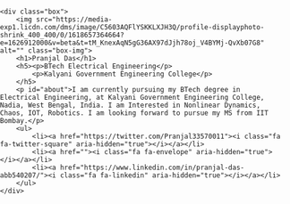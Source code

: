 <!DOCTYPE html>
<html lang="en">

<head>
    <meta charset="UTF-8">
    <meta name="viewport" content="width=device-width, initial-scale=1.0">
    <script src="https://use.fontawesome.com/d1341f9b7a.js"></script>
    <title>Pranjal Das</title>
    <style>
        body{
            margin: 0;
            padding: 0;
            background: url(https://images.unsplash.com/photo-1519449063122-df59c9231245?ixlib=rb-1.2.1&ixid=MnwxMjA3fDB8MHxwaG90by1wYWdlfHx8fGVufDB8fHx8&auto=format&fit=crop&w=1950&q=80) no-repeat;
            background-size: cover;
        }
        .box{
            width: 600px;
            border-radius: 8px;
            background: rgba(0, 0, 0, 0.4);
            padding: 40px;
            text-align: center;
            margin: auto;
            margin-top: 5%;
            color: white;
            font-family: 'Century Gothic', sans-serif;
        }
        .box-img{
            border-radius: 50%;
            height:250px;
            width: 250px;
        }
        .box h1{
            margin: 15px 0;
            font-size:40px;
            letter-spacing: 4px;
            font-weight: 100;
        }
        .box h5 p{
            margin: 4px 0;
            padding: 0;
            font-size: 20px;
            letter-spacing: 2px;
            font-weight: 200;
        }
        #about{
            text-align:center;
            letter-spacing: 1px;
            word-spacing: 2px;
        }
        ul{
            margin: 0 8px;
            padding: 0;
        }
        .box li{
            display: inline-block;
            margin: 6px;
            list-style: none;
        }
        .box li a{
            color: white;
            text-decoration: none;
            font-size: 40px;
            transition: all ease-in-out 250ms;
        }
        .box li a:hover{
            color: teal;
        }
    </style>
</head>

<body>

    <div class="box">
        <img src="https://media-exp1.licdn.com/dms/image/C5603AQFlYSKKLXJH3Q/profile-displayphoto-shrink_400_400/0/1618657364664?e=1626912000&v=beta&t=tM_KnexAqN5gG36AX97dJjh78oj_V4BYMj-QvXb07G8" alt="" class="box-img">
        <h1>Pranjal Das</h1>
        <h5><p>BTech Electrical Engineering</p>
            <p>Kalyani Government Engineering College</p>
        </h5>
        <p id="about">I am currently pursuing my BTech degree in Electrical Engineering, at Kalyani Government Engineering College, Nadia, West Bengal, India. I am Interested in Nonlinear Dynamics, Chaos, IOT, Robotics. I am looking forward to pursue my MS from IIT Bombay.</p>
        <ul>
            <li><a href="https://twitter.com/Pranjal33570011"><i class="fa fa-twitter-square" aria-hidden="true"></i></a></li>
            <li><a href=""><i class="fa fa-envelope" aria-hidden="true"></i></a></li>
            <li><a href="https://www.linkedin.com/in/pranjal-das-abb540207/"><i class="fa fa-linkedin" aria-hidden="true"></i></a></li>
        </ul>
    </div>
</body>

</html>
